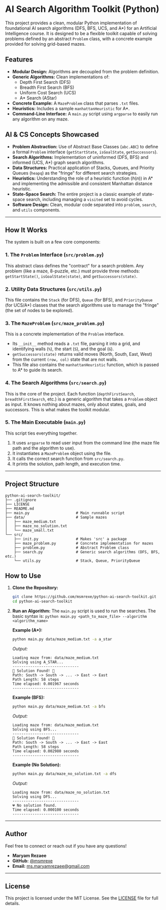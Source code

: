 # AI Search Algorithm Toolkit (Python)

This project provides a clean, modular Python implementation of foundational AI search algorithms (DFS, BFS, UCS, and A*) for an Artificial Intelligence course. It is designed to be a flexible toolkit capable of solving problems defined by an abstract `Problem` class, with a concrete example provided for solving grid-based mazes.

## Features

* **Modular Design:** Algorithms are decoupled from the problem definition.
* **Generic Algorithms:** Clean implementations of:
    * Depth First Search (DFS)
    * Breadth First Search (BFS)
    * Uniform Cost Search (UCS)
    * A\* Search (AStar)
* **Concrete Example:** A `MazeProblem` class that parses `.txt` files.
* **Heuristics:** Includes a sample `manhattanHeuristic` for A\*.
* **Command-Line Interface:** A `main.py` script using `argparse` to easily run any algorithm on any maze.

## AI & CS Concepts Showcased

* **Problem Abstraction:** Use of Abstract Base Classes (`abc.ABC`) to define a formal `Problem` interface (`getStartState`, `isGoalState`, `getSuccessors`).
* **Search Algorithms:** Implementation of uninformed (DFS, BFS) and informed (UCS, A\*) graph search algorithms.
* **Data Structures:** Practical application of Stacks, Queues, and Priority Queues (`heapq`) as the "fringe" for different search strategies.
* **Heuristics:** Understanding the role of a heuristic function ($h(n)$) in A\* and implementing the admissible and consistent Manhattan distance heuristic.
* **State-Space Search:** The entire project is a classic example of state-space search, including managing a `visited` set to avoid cycles.
* **Software Design:** Clean, modular code separated into `problem`, `search`, and `utils` components.

---

## How It Works

The system is built on a few core components:

### 1. The `Problem` Interface (`src/problem.py`)

This abstract class defines the "contract" for a search problem. Any problem (like a maze, 8-puzzle, etc.) must provide three methods: `getStartState()`, `isGoalState(state)`, and `getSuccessors(state)`.

### 2. Utility Data Structures (`src/utils.py`)

This file contains the `Stack` (for DFS), `Queue` (for BFS), and `PriorityQueue` (for UCS/A\*) classes that the search algorithms use to manage the "fringe" (the set of nodes to be explored).

### 3. The `MazeProblem` (`src/maze_problem.py`)

This is a concrete implementation of the `Problem` interface.
* Its `__init__` method reads a `.txt` file, parsing it into a grid, and identifying walls (`%`), the start (`S`), and the goal (`G`).
* `getSuccessors(state)` returns valid moves (North, South, East, West) from the current `(row, col)` state that are not walls.
* This file also contains the `manhattanHeuristic` function, which is passed to A\* to guide its search.

### 4. The Search Algorithms (`src/search.py`)

This is the core of the project. Each function (`depthFirstSearch`, `breadthFirstSearch`, etc.) is a generic algorithm that takes a `Problem` object as input. It knows nothing about mazes, only about states, goals, and successors. This is what makes the toolkit modular.

### 5. The Main Executable (`main.py`)

This script ties everything together.
1.  It uses `argparse` to read user input from the command line (the maze file path and the algorithm to use).
2.  It instantiates a `MazeProblem` object using the file.
3.  It calls the correct search function from `src/search.py`.
4.  It prints the solution, path length, and execution time.

---

## Project Structure

```
python-ai-search-toolkit/
├── .gitignore
├── LICENSE
├── README.md
├── main.py                     # Main runnable script
├── data/                       # Sample mazes
│   ├── maze_medium.txt
│   ├── maze_no_solution.txt
│   └── maze_small.txt
└── src/
    ├── init.py                 # Makes 'src' a package
    ├── maze_problem.py         # Concrete implementation for mazes
    ├── problem.py              # Abstract Problem class
    ├── search.py               # Generic search algorithms (DFS, BFS, etc.)
    └── utils.py                # Stack, Queue, PriorityQueue
```

## How to Use

1.  **Clone the Repository:**
    ```bash
    git clone https://github.com/msmrexe/python-ai-search-toolkit.git
    cd python-ai-search-toolkit
    ```

2.  **Run an Algorithm:**
    The `main.py` script is used to run the searches. The basic syntax is:
    `python main.py <path_to_maze_file> --algorithm <algorithm_name>`

    **Example (A\*):**
    ```bash
    python main.py data/maze_medium.txt -a a_star
    ```
    *Output:*
    ```
    Loading maze from: data/maze_medium.txt
    Solving using A_STAR...
    ------------------------------
    🎉 Solution Found! 🎉
    Path: South -> South -> ... -> East -> East
    Path Length: 58 steps
    Time elapsed: 0.001967 seconds
    ------------------------------
    ```

    **Example (BFS):**
    ```bash
    python main.py data/maze_medium.txt -a bfs
    ```
    *Output:*
    ```
    Loading maze from: data/maze_medium.txt
    Solving using BFS...
    ------------------------------
    🎉 Solution Found! 🎉
    Path: South -> South -> ... -> East -> East
    Path Length: 58 steps
    Time elapsed: 0.002980 seconds
    ------------------------------
    ```

    **Example (No Solution):**
    ```bash
    python main.py data/maze_no_solution.txt -a dfs
    ```
    *Output:*
    ```
    Loading maze from: data/maze_no_solution.txt
    Solving using DFS...
    ------------------------------
    💔 No solution found.
    Time elapsed: 0.000100 seconds
    ------------------------------
    ```

---

## Author

Feel free to connect or reach out if you have any questions!

* **Maryam Rezaee**
* **GitHub:** [@msmrexe](https://github.com/msmrexe)
* **Email:** [ms.maryamrezaee@gmail.com](mailto:ms.maryamrezaee@gmail.com)

---

## License

This project is licensed under the MIT License. See the [LICENSE](LICENSE) file for full details.
